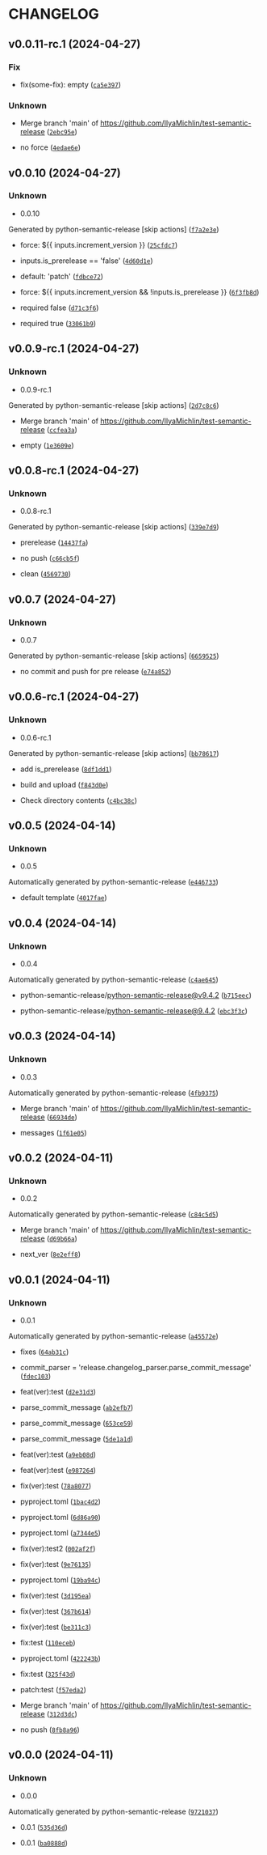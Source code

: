 # CHANGELOG



## v0.0.11-rc.1 (2024-04-27)

### Fix

* fix(some-fix): empty ([`ca5e397`](https://github.com/IlyaMichlin/test-semantic-release/commit/ca5e397c099c569697bef915a0aed1566c27f8d1))

### Unknown

* Merge branch &#39;main&#39; of https://github.com/IlyaMichlin/test-semantic-release ([`2ebc95e`](https://github.com/IlyaMichlin/test-semantic-release/commit/2ebc95e5e299be31cfc9155e8d9cd10469ff9c00))

* no force ([`4edae6e`](https://github.com/IlyaMichlin/test-semantic-release/commit/4edae6eb930d14d9b2deef91b8819c167d1bd620))


## v0.0.10 (2024-04-27)

### Unknown

* 0.0.10

Generated by python-semantic-release
[skip actions] ([`f7a2e3e`](https://github.com/IlyaMichlin/test-semantic-release/commit/f7a2e3e7a0f270d3621dd3d623abb34aaa69ac28))

* force: ${{ inputs.increment_version }} ([`25cfdc7`](https://github.com/IlyaMichlin/test-semantic-release/commit/25cfdc759ecfbc7ec667d02f488734eed3401867))

* inputs.is_prerelease == &#39;false&#39; ([`4d60d1e`](https://github.com/IlyaMichlin/test-semantic-release/commit/4d60d1e1a7d13d9533ef469d276437d58a0416c6))

* default: &#39;patch&#39; ([`fdbce72`](https://github.com/IlyaMichlin/test-semantic-release/commit/fdbce720da3e43bfb4a67d1aa10bcec89a100695))

* force: ${{ inputs.increment_version &amp;&amp; !inputs.is_prerelease }} ([`6f3fb8d`](https://github.com/IlyaMichlin/test-semantic-release/commit/6f3fb8d79b68ba1de48b2bfa7a215028eb511cd0))

* required false ([`d71c3f6`](https://github.com/IlyaMichlin/test-semantic-release/commit/d71c3f6a3ef700661fb6fb1fb4ed9957daff39a1))

* required true ([`33061b9`](https://github.com/IlyaMichlin/test-semantic-release/commit/33061b9d3ce40e4f08653c5e01a27d5a27773215))


## v0.0.9-rc.1 (2024-04-27)

### Unknown

* 0.0.9-rc.1

Generated by python-semantic-release
[skip actions] ([`2d7c8c6`](https://github.com/IlyaMichlin/test-semantic-release/commit/2d7c8c62d4fc6da592764ad2be6c94eef32cf0da))

* Merge branch &#39;main&#39; of https://github.com/IlyaMichlin/test-semantic-release ([`ccfea3a`](https://github.com/IlyaMichlin/test-semantic-release/commit/ccfea3a0358d4d3732de1f806dc68e5aff267699))

* empty ([`1e3609e`](https://github.com/IlyaMichlin/test-semantic-release/commit/1e3609ecb877e885fa63021229e9204708c314cc))


## v0.0.8-rc.1 (2024-04-27)

### Unknown

* 0.0.8-rc.1

Generated by python-semantic-release
[skip actions] ([`339e7d9`](https://github.com/IlyaMichlin/test-semantic-release/commit/339e7d9cf8d7ca6260ac13a0f520169e4133e5ba))

* prerelease ([`14437fa`](https://github.com/IlyaMichlin/test-semantic-release/commit/14437fa86890b28290e8de2c8fc4aaf83ca843e6))

* no push ([`c66cb5f`](https://github.com/IlyaMichlin/test-semantic-release/commit/c66cb5fd2a7460af8a634fe91600262b3dc8057b))

* clean ([`4569730`](https://github.com/IlyaMichlin/test-semantic-release/commit/4569730c3e430aac5999e3360bb7a41ceda0df8c))


## v0.0.7 (2024-04-27)

### Unknown

* 0.0.7

Generated by python-semantic-release
[skip actions] ([`6659525`](https://github.com/IlyaMichlin/test-semantic-release/commit/6659525fabd7b66be8bd46a6e82d726e6ddf059c))

* no commit and push for pre release ([`e74a852`](https://github.com/IlyaMichlin/test-semantic-release/commit/e74a852758bfdee9e32c3d6bbaffc8f7e3899575))


## v0.0.6-rc.1 (2024-04-27)

### Unknown

* 0.0.6-rc.1

Generated by python-semantic-release
[skip actions] ([`bb78617`](https://github.com/IlyaMichlin/test-semantic-release/commit/bb786172d6ebbddc37d35c1c608ace5b16f07bf1))

* add is_prerelease ([`8df1dd1`](https://github.com/IlyaMichlin/test-semantic-release/commit/8df1dd1e008ff02978efa49d50f96c279aea067e))

* build and upload ([`f843d0e`](https://github.com/IlyaMichlin/test-semantic-release/commit/f843d0e1438e978f3af3cab2a237176173e1d0a9))

* Check directory contents ([`c4bc38c`](https://github.com/IlyaMichlin/test-semantic-release/commit/c4bc38ca3de38557d09887eee27ac2c6f7be0498))


## v0.0.5 (2024-04-14)

### Unknown

* 0.0.5

Automatically generated by python-semantic-release ([`e446733`](https://github.com/IlyaMichlin/test-semantic-release/commit/e446733e50aa92cc71d92aa691a2f1058ee0b15d))

* default template ([`4017fae`](https://github.com/IlyaMichlin/test-semantic-release/commit/4017fae2f2bd20fcf4ab05ecd181b8b58105747b))


## v0.0.4 (2024-04-14)

### Unknown

* 0.0.4

Automatically generated by python-semantic-release ([`c4ae645`](https://github.com/IlyaMichlin/test-semantic-release/commit/c4ae6450a0c24b8cd3571ac4ea80f10dc3e465ee))

* python-semantic-release/python-semantic-release@v9.4.2 ([`b715eec`](https://github.com/IlyaMichlin/test-semantic-release/commit/b715eec1183ba1937b0e2c0f17b89849ebd7199c))

* python-semantic-release/python-semantic-release@9.4.2 ([`ebc3f3c`](https://github.com/IlyaMichlin/test-semantic-release/commit/ebc3f3c361d34963ea787aecb363ba32d58b1824))


## v0.0.3 (2024-04-14)

### Unknown

* 0.0.3

Automatically generated by python-semantic-release ([`4fb9375`](https://github.com/IlyaMichlin/test-semantic-release/commit/4fb9375b865569f012f05c5655d3cc5e229be97e))

* Merge branch &#39;main&#39; of https://github.com/IlyaMichlin/test-semantic-release ([`66934de`](https://github.com/IlyaMichlin/test-semantic-release/commit/66934ded7f53bb263c5986aa23e41f3e98e6f229))

* messages ([`1f61e05`](https://github.com/IlyaMichlin/test-semantic-release/commit/1f61e0566ac9968ae2331464074399792fabf202))


## v0.0.2 (2024-04-11)

### Unknown

* 0.0.2

Automatically generated by python-semantic-release ([`c84c5d5`](https://github.com/IlyaMichlin/test-semantic-release/commit/c84c5d52226d6d6059418df2a1d5679ea2af7c9c))

* Merge branch &#39;main&#39; of https://github.com/IlyaMichlin/test-semantic-release ([`d69b66a`](https://github.com/IlyaMichlin/test-semantic-release/commit/d69b66a4ac8730e8555581a613de0e4f59dc3173))

* next_ver ([`8e2eff8`](https://github.com/IlyaMichlin/test-semantic-release/commit/8e2eff83762a2db8f99694bcc0c7a93437ffa03c))


## v0.0.1 (2024-04-11)

### Unknown

* 0.0.1

Automatically generated by python-semantic-release ([`a45572e`](https://github.com/IlyaMichlin/test-semantic-release/commit/a45572ebeaaf3368b00165091de32dfa05a189ca))

* fixes ([`64ab31c`](https://github.com/IlyaMichlin/test-semantic-release/commit/64ab31cb24f4fc826c910b7784c0b1d553713050))

* commit_parser = &#39;release.changelog_parser.parse_commit_message&#39; ([`fdec103`](https://github.com/IlyaMichlin/test-semantic-release/commit/fdec103ee2129c818c1c076ff22377d0e410f613))

* feat(ver):test ([`d2e31d3`](https://github.com/IlyaMichlin/test-semantic-release/commit/d2e31d313f7193f795389f53140ed7b38bcc8e9b))

* parse_commit_message ([`ab2efb7`](https://github.com/IlyaMichlin/test-semantic-release/commit/ab2efb74f237864586c89292a033e59a719803d5))

* parse_commit_message ([`653ce59`](https://github.com/IlyaMichlin/test-semantic-release/commit/653ce594ccef6a0cf2e622ba95841febb7e3c57f))

* parse_commit_message ([`5de1a1d`](https://github.com/IlyaMichlin/test-semantic-release/commit/5de1a1d7987fd49f0dc38d2ea85ee75aa0644770))

* feat(ver):test ([`a9eb08d`](https://github.com/IlyaMichlin/test-semantic-release/commit/a9eb08dea71fbc81ad8707a2009c37f86aa196cb))

* feat(ver):test ([`e987264`](https://github.com/IlyaMichlin/test-semantic-release/commit/e9872646a8660d86eb4532e408932dcc46687cfc))

* fix(ver):test ([`78a8077`](https://github.com/IlyaMichlin/test-semantic-release/commit/78a8077b134ef2bae3449ef50837c58ede329fdd))

* pyproject.toml ([`1bac4d2`](https://github.com/IlyaMichlin/test-semantic-release/commit/1bac4d229f188579af05777e475470e0bd8d6dfc))

* pyproject.toml ([`6d86a90`](https://github.com/IlyaMichlin/test-semantic-release/commit/6d86a90648d6757259e0028981cb5d792b64757c))

* pyproject.toml ([`a7344e5`](https://github.com/IlyaMichlin/test-semantic-release/commit/a7344e5e243aa3a05067669cfe6a0e28bde878b2))

* fix(ver):test2 ([`002af2f`](https://github.com/IlyaMichlin/test-semantic-release/commit/002af2f876f321b5a47f8b974bfc8ca63a5ad11d))

* fix(ver):test ([`9e76135`](https://github.com/IlyaMichlin/test-semantic-release/commit/9e76135eab9c49bafd96b7221f4a117a0c16861a))

* pyproject.toml ([`19ba94c`](https://github.com/IlyaMichlin/test-semantic-release/commit/19ba94cee9cdb2f496115455fd24c7959f0a598b))

* fix(ver):test ([`3d195ea`](https://github.com/IlyaMichlin/test-semantic-release/commit/3d195ea11ae4385e57c2bd3c0c86a8408eea4573))

* fix(ver):test ([`367b614`](https://github.com/IlyaMichlin/test-semantic-release/commit/367b6140e0b4bd3216f38ce5b0a52c2f4d630bf6))

* fix(ver):test ([`be311c3`](https://github.com/IlyaMichlin/test-semantic-release/commit/be311c329d7fe73933f567dd962a9d068820b4ef))

* fix:test ([`110eceb`](https://github.com/IlyaMichlin/test-semantic-release/commit/110eceb47b8ec08df0fa04f8395ea372581d6786))

* pyproject.toml ([`422243b`](https://github.com/IlyaMichlin/test-semantic-release/commit/422243bef4c53465b6112744346c7bef04126f4a))

* fix:test ([`325f43d`](https://github.com/IlyaMichlin/test-semantic-release/commit/325f43d9460d33f8e35348d83c425e3ed6e937f5))

* patch:test ([`f57eda2`](https://github.com/IlyaMichlin/test-semantic-release/commit/f57eda2bfbcc26323843e242c3ab2e51afab6923))

* Merge branch &#39;main&#39; of https://github.com/IlyaMichlin/test-semantic-release ([`312d3dc`](https://github.com/IlyaMichlin/test-semantic-release/commit/312d3dc8cde103720fb6363e187039550d0bc387))

* no push ([`8fb8a96`](https://github.com/IlyaMichlin/test-semantic-release/commit/8fb8a96bd4485c0738c044d57e8afec6b6d07b2c))


## v0.0.0 (2024-04-11)

### Unknown

* 0.0.0

Automatically generated by python-semantic-release ([`9721037`](https://github.com/IlyaMichlin/test-semantic-release/commit/9721037028b166688558897e0efc82dfd046c04d))

* 0.0.1 ([`535d36d`](https://github.com/IlyaMichlin/test-semantic-release/commit/535d36d43ec238793c4034de0c637492c886c5ba))

* 0.0.1 ([`ba0888d`](https://github.com/IlyaMichlin/test-semantic-release/commit/ba0888d0c7549884facc1938bbf2d9d835b6018f))
